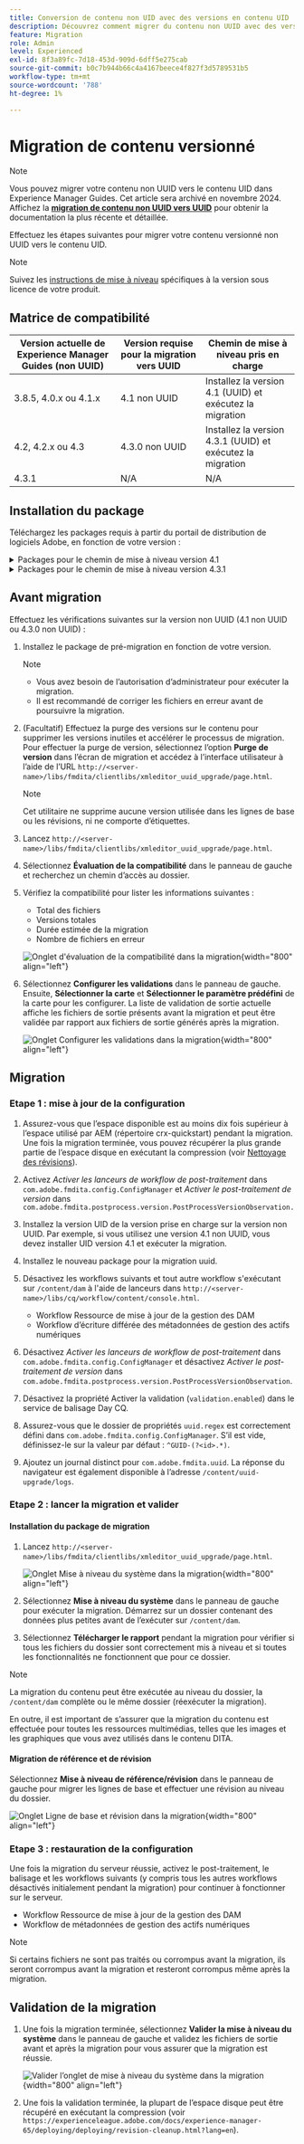 ```yaml
---
title: Conversion de contenu non UID avec des versions en contenu UID
description: Découvrez comment migrer du contenu non UUID avec des versions vers du contenu UID.
feature: Migration
role: Admin
level: Experienced
exl-id: 8f3a89fc-7d18-453d-909d-6dff5e275cab
source-git-commit: b0c7b944b66c4a4167beece4f827f3d5789531b5
workflow-type: tm+mt
source-wordcount: '788'
ht-degree: 1%

---
```


# Migration de contenu versionné

>[!NOTE]
>
> Vous pouvez migrer votre contenu non UUID vers le contenu UID dans Experience Manager Guides. Cet article sera archivé en novembre 2024.
>Affichez la [**migration de contenu non UUID vers UUID**](./migrate-non-uuid-uuid-new.md) pour obtenir la documentation la plus récente et détaillée.

Effectuez les étapes suivantes pour migrer votre contenu versionné non UUID vers le contenu UID.

>[!NOTE]
>
>Suivez les [instructions de mise à niveau](./upgrade-xml-documentation.md) spécifiques à la version sous licence de votre produit.

## Matrice de compatibilité

| Version actuelle de Experience Manager Guides (non UUID) | Version requise pour la migration vers UUID | Chemin de mise à niveau pris en charge |
|---|---|---|
| 3.8.5, 4.0.x ou 4.1.x | 4.1 non UUID | Installez la version 4.1 (UUID) et exécutez la migration |
| 4.2, 4.2.x ou 4.3 | 4.3.0 non UUID | Installez la version 4.3.1 (UUID) et exécutez la migration |
| 4.3.1 | N/A | N/A |

## Installation du package

Téléchargez les packages requis à partir du portail de distribution de logiciels Adobe, en fonction de votre version :
<details>
<summary>  Packages pour le chemin de mise à niveau version 4.1</summary>

1. **Avant la migration** : [com.adobe.guides.pre-uuid-migration-1.0.9.zip](https://experience.adobe.com/#/downloads/content/software-distribution/en/aem.html?package=%2Fcontent%2Fsoftware-distribution%2Fen%2Fdetails.html%2Fcontent%2Fdam%2Faem%2Fpublic%2Faemdox%2Fother-packages%2Fuuid-migration%2F1-0%2Fcom.adobe.guides.pre-uuid-migration-1.0.9.zip)
1. **Migration** : [com.adobe.guides.uuid-upgrade-1.0.19.zip](https://experience.adobe.com/#/downloads/content/software-distribution/en/aem.html?package=%2Fcontent%2Fsoftware-distribution%2Fen%2Fdetails.html%2Fcontent%2Fdam%2Faem%2Fpublic%2Faemdox%2Fother-packages%2Fuuid-migration%2F1-0%2Fcom.adobe.guides.uuid-upgrade-1.0.19.zip)
</details>


<details>
<summary> Packages pour le chemin de mise à niveau version 4.3.1</summary>

1. **Avant la migration** : [com.adobe.guides.pre-uuid-migration-1.1.3.zip](https://experience.adobe.com/#/downloads/content/software-distribution/en/aem.html?package=%2Fcontent%2Fsoftware-distribution%2Fen%2Fdetails.html%2Fcontent%2Fdam%2Faem%2Fpublic%2Faemdox%2Fother-packages%2Fuuid-migration%2Fcom.adobe.guides.pre-uuid-migration-1.1.3.zip)
1. **Migration** : [com.adobe.guides.uuid-upgrade-1.1.15.zip](https://experience.adobe.com/#/downloads/content/software-distribution/en/aem.html?package=%2Fcontent%2Fsoftware-distribution%2Fen%2Fdetails.html%2Fcontent%2Fdam%2Faem%2Fpublic%2Faemdox%2Fother-packages%2Fuuid-migration%2Fcom.adobe.guides.uuid-upgrade-1.1.15.zip)

</details>

## Avant migration

Effectuez les vérifications suivantes sur la version non UUID (4.1 non UUID ou 4.3.0 non UUID) :

1. Installez le package de pré-migration en fonction de votre version.

   >[!NOTE]
   >
   >* Vous avez besoin de l’autorisation d’administrateur pour exécuter la migration.
   >* Il est recommandé de corriger les fichiers en erreur avant de poursuivre la migration.

1. (Facultatif) Effectuez la purge des versions sur le contenu pour supprimer les versions inutiles et accélérer le processus de migration. Pour effectuer la purge de version, sélectionnez l’option **Purge de version** dans l’écran de migration et accédez à l’interface utilisateur à l’aide de l’URL `http://<server- name>/libs/fmdita/clientlibs/xmleditor_uuid_upgrade/page.html`.
   >[!NOTE]
   >
   >Cet utilitaire ne supprime aucune version utilisée dans les lignes de base ou les révisions, ni ne comporte d’étiquettes.

1. Lancez `http://<server-name>/libs/fmdita/clientlibs/xmleditor_uuid_upgrade/page.html`.
1. Sélectionnez **Évaluation de la compatibilité** dans le panneau de gauche et recherchez un chemin d’accès au dossier.
1. Vérifiez la compatibilité pour lister les informations suivantes :
   * Total des fichiers
   * Versions totales
   * Durée estimée de la migration
   * Nombre de fichiers en erreur

   ![ Onglet d&#39;évaluation de la compatibilité dans la migration](assets/migration-compatibility-assessment.png){width="800" align="left"}


1. Sélectionnez **Configurer les validations** dans le panneau de gauche. Ensuite, **Sélectionner la carte** et **Sélectionner le paramètre prédéfini** de la carte pour les configurer. La liste de validation de sortie actuelle affiche les fichiers de sortie présents avant la migration et peut être validée par rapport aux fichiers de sortie générés après la migration.

   ![ Onglet Configurer les validations dans la migration](assets/migration-configure-validation.png){width="800" align="left"}




## Migration

### Etape 1 : mise à jour de la configuration

1. Assurez-vous que l’espace disponible est au moins dix fois supérieur à l’espace utilisé par AEM (répertoire crx-quickstart) pendant la migration. Une fois la migration terminée, vous pouvez récupérer la plus grande partie de l’espace disque en exécutant la compression (voir [Nettoyage des révisions](https://experienceleague.adobe.com/docs/experience-manager-65/deploying/deploying/revision-cleanup.html?lang=fr)).

1. Activez *Activer les lanceurs de workflow de post-traitement* dans `com.adobe.fmdita.config.ConfigManager` et *Activer le post-traitement de version* dans `com.adobe.fmdita.postprocess.version.PostProcessVersionObservation.`

1. Installez la version UID de la version prise en charge sur la version non UUID. Par exemple, si vous utilisez une version 4.1 non UUID, vous devez installer UID version 4.1 et exécuter la migration.

1. Installez le nouveau package pour la migration uuid.

1. Désactivez les workflows suivants et tout autre workflow s&#39;exécutant sur `/content/dam` à l&#39;aide de lanceurs dans `http://<server-name>/libs/cq/workflow/content/console.html`.

   * Workflow Ressource de mise à jour de la gestion des DAM
   * Workflow d’écriture différée des métadonnées de gestion des actifs numériques

1. Désactivez *Activer les lanceurs de workflow de post-traitement* dans `com.adobe.fmdita.config.ConfigManager` et désactivez *Activer le post-traitement de version* dans `com.adobe.fmdita.postprocess.version.PostProcessVersionObservation`.

1. Désactivez la propriété Activer la validation (`validation.enabled`) dans le service de balisage Day CQ.

1. Assurez-vous que le dossier de propriétés `uuid.regex` est correctement défini dans `com.adobe.fmdita.config.ConfigManager`. S’il est vide, définissez-le sur la valeur par défaut : `^GUID-(?<id>.*)`.
1. Ajoutez un journal distinct pour `com.adobe.fmdita.uuid`. La réponse du navigateur est également disponible à l’adresse `/content/uuid-upgrade/logs`.

### Etape 2 : lancer la migration et valider

#### Installation du package de migration

1. Lancez `http://<server-name>/libs/fmdita/clientlibs/xmleditor_uuid_upgrade/page.html`.

   ![Onglet Mise à niveau du système dans la migration](assets/migration-system-upgrade.png){width="800" align="left"}

1. Sélectionnez **Mise à niveau du système** dans le panneau de gauche pour exécuter la migration. Démarrez sur un dossier contenant des données plus petites avant de l’exécuter sur `/content/dam`.

1. Sélectionnez **Télécharger le rapport** pendant la migration pour vérifier si tous les fichiers du dossier sont correctement mis à niveau et si toutes les fonctionnalités ne fonctionnent que pour ce dossier.


>[!NOTE]
>
> La migration du contenu peut être exécutée au niveau du dossier, la `/content/dam` complète ou le même dossier (réexécuter la migration).

En outre, il est important de s’assurer que la migration du contenu est effectuée pour toutes les ressources multimédias, telles que les images et les graphiques que vous avez utilisés dans le contenu DITA.

#### Migration de référence et de révision

Sélectionnez **Mise à niveau de référence/révision** dans le panneau de gauche pour migrer les lignes de base et effectuer une révision au niveau du dossier.

![Onglet Ligne de base et révision dans la migration](assets/migration-baseline-review-upgrade.png){width="800" align="left"}


### Etape 3 : restauration de la configuration

Une fois la migration du serveur réussie, activez le post-traitement, le balisage et les workflows suivants (y compris tous les autres workflows désactivés initialement pendant la migration) pour continuer à fonctionner sur le serveur.

* Workflow Ressource de mise à jour de la gestion des DAM
* Workflow de métadonnées de gestion des actifs numériques

>[!NOTE]
>
>Si certains fichiers ne sont pas traités ou corrompus avant la migration, ils seront corrompus avant la migration et resteront corrompus même après la migration.

## Validation de la migration

1. Une fois la migration terminée, sélectionnez **Valider la mise à niveau du système** dans le panneau de gauche et validez les fichiers de sortie avant et après la migration pour vous assurer que la migration est réussie.

   ![Valider l’onglet de mise à niveau du système dans la migration](assets/migration-validate-system-upgrade.png){width="800" align="left"}


1. Une fois la validation terminée, la plupart de l’espace disque peut être récupéré en exécutant la compression (voir `https://experienceleague.adobe.com/docs/experience-manager-65/deploying/deploying/revision-cleanup.html?lang=en`).
